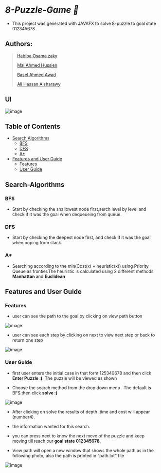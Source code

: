 # ***8-Puzzle-Game :jigsaw:***

- This project was generated with JAVAFX to solve 8-puzzle to goal state 012345678.


## Authors:
> [Habiba Osama zaky](https://github.com/habibaosama)
>
> [Mai Ahmed Hussien](https://github.com/MaiAhmedHussein)
>
> [Basel Ahmed Awad](https://github.com/Basel-byte)
>
> [Ali Hassan Alsharawy](https://github.com/AliELSharawy)  

## UI
![image](https://github.com/MaiAhmedHussein/8-Puzzle-Game/blob/main/readme-images/puzzle.png)

## Table of Contents

- [Search Algorithms](#Search-Algorithms)
    - [BFS](#BFS)
    - [DFS](#DFS)
    - [A*](#A*)
- [Features and User Guide](#Features-and-User-Guide)
    - [Features](#Features)
    - [User Guide](#User-Guide)
    

## Search-Algorithms

### BFS
- Start by checking the shallowest node first,serch level by level and check if it was the goal when dequeueing from queue.
### DFS
- Start by checking the deepest node first, and check if it was the goal when poping from stack.
### A*
- Searching according to the min(Cost(x) + heuristic(x)) using Priority Queue as frontier.The heuristic is calculated using 2 different methods **Manhattan**  and **Euclidean**

## Features and User Guide
   
### Features   
- user can see the path to the goal by clicking on view path button


 ![image](https://github.com/MaiAhmedHussein/8-Puzzle-Game/blob/main/readme-images/view%20path.png)

- user can see each step by clicking on next to view next step or back to return one step 


![image](https://github.com/MaiAhmedHussein/8-Puzzle-Game/blob/main/readme-images/next.png)

### User Guide
- first user enters the initial case in that form 125340678 and then click **Enter Puzzle :)**. The puzzle will be viewed as shown

- Choose the search method from the drop down menu . The default is BFS.then click **solve :)**


![image](https://github.com/MaiAhmedHussein/8-Puzzle-Game/blob/main/readme-images/guide1.png)

- After clicking on solve the results of depth ,time and cost will appear (number4).

- the information wanted for this search. 

- you can press next to know the next move of the puzzle and keep moving till reach our **goal state 012345678**.

- View path will open a new window that shows the whole path as in the following photo, also the path is printed in “path.txt” file


![image](https://github.com/MaiAhmedHussein/8-Puzzle-Game/blob/main/readme-images/guide2.png)









